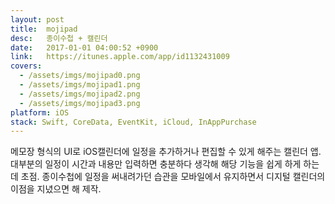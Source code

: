 ```yaml
---
layout: post
title:  mojipad
desc:   종이수첩 + 캘린더
date:   2017-01-01 04:00:52 +0900
link:   https://itunes.apple.com/app/id1132431009
covers:
  - /assets/imgs/mojipad0.png
  - /assets/imgs/mojipad1.png
  - /assets/imgs/mojipad2.png
  - /assets/imgs/mojipad3.png
platform: iOS
stack: Swift, CoreData, EventKit, iCloud, InAppPurchase
---
```

메모장 형식의 UI로 iOS캘린더에 일정을 추가하거나 편집할 수 있게 해주는 캘린더 앱. 대부분의 일정이 시간과 내용만 입력하면 충분하다 생각해 해당 기능을 쉽게 하게 하는데 초점. 종이수첩에 일정을 써내려가던 습관을 모바일에서 유지하면서 디지털 캘린더의 이점을 지녔으면 해 제작.
